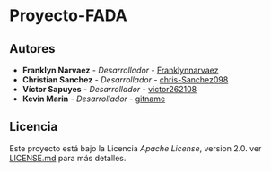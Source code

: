 # Proyecto-FADA

## Autores
* **Franklyn Narvaez** - *Desarrollador* - [Franklynnarvaez](https://github.com/Franklynnarvaez)
* **Christian Sanchez** - *Desarrollador* - [chris-Sanchez098](https://github.com/chris-Sanchez098)
* **Víctor Sapuyes** - *Desarrollador* - [victor262108](https://github.com/victor262108)
* **Kevin Marin** - *Desarrollador* - [gitname](https://github.com/)

## Licencia
Este proyecto está bajo la Licencia *Apache License*, version 2.0. ver [LICENSE.md](LICENSE.md) para más detalles. 
